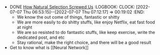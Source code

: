 - DONE [How Natural Selection Screwed Us](https://moretothat.com/how-natural-selection-screwed-us/)
  :LOGBOOK:
  CLOCK: [2022-07-07 Thu 06:53:15]--[2022-07-07 Thu 07:12:17] =>  00:19:02
  :END:
	- We know the out come of things, fantastic or shitty
	- We are more easily to do shitty stuffs, like enjoy Netflix, eat fast food at night
	- We are so resisted to do fantastic stuffs, like keep exercise, write the dedicated post, and etc
	- Stay rational, make the right choice, and there will be a good result
- Get to know what is [[Neural Network]]